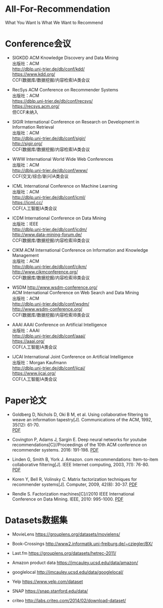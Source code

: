 # All-For-Recommendation
What You Want Is What We Want to Recommend

# Conference会议
- SIGKDD
ACM Knowledge Discovery and Data Mining  
出版社：ACM  
http://dblp.uni-trier.de/db/conf/kdd/  
https://www.kdd.org/  
CCF(数据库/数据挖掘/内容检索)A类会议  

- RecSys
ACM Conference on Recommender Systems  
出版社：ACM  
https://dblp.uni-trier.de/db/conf/recsys/  
https://recsys.acm.org/  
但CCF未纳入  

- SIGIR
International Conference on Research on Development in Information Retrieval  
出版社：ACM  
http://dblp.uni-trier.de/db/conf/sigir/  
http://sigir.org/  
CCF(数据库/数据挖掘/内容检索)A类会议  

- WWW
International World Wide Web Conferences    
出版社：ACM  
http://dblp.uni-trier.de/db/conf/www/  
CCF(交叉/综合/新兴)A类会议  

- ICML
International Conference on Machine Learning  
出版社：ACM  
http://dblp.uni-trier.de/db/conf/icml/  
https://icml.cc/  
CCF(人工智能)A类会议 

- ICDM
International Conference on Data Mining  
出版社：IEEE  
http://dblp.uni-trier.de/db/conf/icdm/  
http://www.data-mining-forum.de/  
CCF(数据库/数据挖掘/内容检索)B类会议  

- CIKM
ACM International Conference on Information and Knowledge Management  
出版社：ACM  
http://dblp.uni-trier.de/db/conf/cikm/  
http://www.cikmconference.org/  
CCF(数据库/数据挖掘/内容检索)B类会议  

- WSDM
http://www.wsdm-conference.org/  
ACM International Conference on Web Search and Data Mining  
出版社：ACM  
http://dblp.uni-trier.de/db/conf/wsdm/  
http://www.wsdm-conference.org/  
CCF(数据库/数据挖掘/内容检索)B类会议  

- AAAI
AAAI Conference on Artificial Intelligence  
出版社：AAAI  
http://dblp.uni-trier.de/db/conf/aaai/  
https://aaai.org/    
CCF(人工智能)A类会议  

- IJCAI
International Joint Conference on Artificial Intelligence  
出版社：Morgan Kaufmann  
http://dblp.uni-trier.de/db/conf/ijcai/  
https://www.ijcai.org/  
CCF(人工智能)A类会议  

# Paper论文
- Goldberg D, Nichols D, Oki B M, et al. Using collaborative filtering to weave an information tapestry[J]. Communications of the ACM, 1992, 35(12): 61-70.  
[PDF](https://dl.acm.org/doi/pdf/10.1145/138859.138867)

- Covington P, Adams J, Sargin E. Deep neural networks for youtube recommendations[C]//Proceedings of the 10th ACM conference on recommender systems. 2016: 191-198.
[PDF](https://dl.acm.org/doi/pdf/10.1145/2959100.2959190)

- Linden G, Smith B, York J. Amazon. com recommendations: Item-to-item collaborative filtering[J]. IEEE Internet computing, 2003, 7(1): 76-80.
[PDF](https://ieeexplore.ieee.org/stamp/stamp.jsp?tp=&arnumber=1167344)

- Koren Y, Bell R, Volinsky C. Matrix factorization techniques for recommender systems[J]. Computer, 2009, 42(8): 30-37.
[PDF](https://ieeexplore.ieee.org/stamp/stamp.jsp?tp=&arnumber=5197422)

- Rendle S. Factorization machines[C]//2010 IEEE International Conference on Data Mining. IEEE, 2010: 995-1000.
[PDF](https://ieeexplore.ieee.org/stamp/stamp.jsp?tp=&arnumber=5694074)

# Datasets数据集
- MovieLens
https://grouplens.org/datasets/movielens/

- Book-Crossings
http://www2.informatik.uni-freiburg.de/~cziegler/BX/

- Last.fm
https://grouplens.org/datasets/hetrec-2011/

- Amazon product data
https://jmcauley.ucsd.edu/data/amazon/

- googlelocal
http://jmcauley.ucsd.edu/data/googlelocal/

- Yelp
https://www.yelp.com/dataset

- SNAP
https://snap.stanford.edu/data/

- criteo
http://labs.criteo.com/2014/02/download-dataset/
